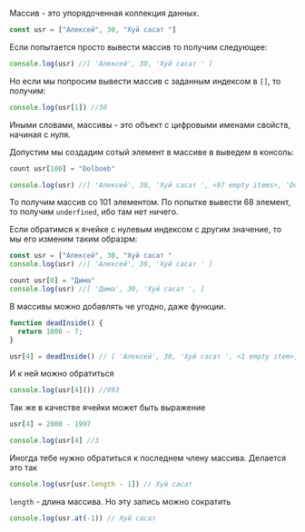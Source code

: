 Массив - это упорядоченная коллекция данных.

``` js
const usr = ["Алексей", 30, "Хуй сасат "]
```

Если попытается просто вывести массив то получим следующее:
``` js
console.log(usr) //[ 'Алексей', 30, 'Хуй сасат ' ]
```

Но если мы попросим вывести массив с заданным индексом в `[]`, то получим:
```js
console.log(usr[1]) //30
```

Иными словами, массивы - это объект с цифровыми именами свойств, начиная с нуля. 

Допустим мы создадим сотый элемент в массиве в выведем в консоль: 
```js
count usr[100] = "Dolboeb"

console.log(usr) //[ 'Алексей', 30, 'Хуй сасат ', <97 empty items>, 'Dolboeb' ]
```

То получим массив со 101 элементом. По попытке вывести 68 элемент, то получим `underfined`, ибо там нет ничего.

Если обратимся к ячейке с нулевым индексом с другим значение, то мы его изменим таким образрм: 
```js
const usr = ["Алексей", 30, "Хуй сасат "
console.log(usr) //[ 'Алексей', 30, 'Хуй сасат ' ]

count usr[0] = "Дима"
console.log(usr) //[ 'Дима', 30, 'Хуй сасат ', ]
```

В массивы можно добавлять че угодно, даже функции. 
``` js
function deadInside() {
  return 1000 - 7;
}

usr[4] = deadInside() // [ 'Алексей', 30, 'Хуй сасат ', <1 empty item>, [Function: deadInside] ]
```

И к ней можно обратиться
```js
console.log(usr[4]()) //993
```

Так же в качестве ячейки может быть выражение
```js
usr[4] = 2000 - 1997

console.log(usr[4] //3
```

Иногда тебе нужно обратиться к последнем члену массива. Делается это так

```js
console.log(usr[usr.length - 1]) // Хуй сасат 
```

`length` - длина массива. Но эту запись можно сократить

``` js
console.log(usr.at(-1)) // Хуй сасат 
```